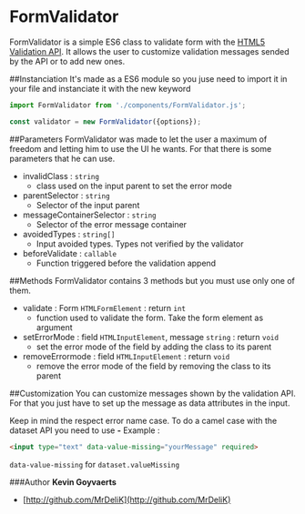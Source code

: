 # FormValidator
FormValidator is a simple ES6 class to validate form with the [HTML5 Validation API](https://developer.mozilla.org/en-US/docs/Web/Guide/HTML/HTML5/Constraint_validation). It allows the user to customize validation messages sended by the API or to add new ones.

##Instanciation
It's made as a ES6 module so you juse need to import it in your file and instanciate it with the new keyword

```javascript
import FormValidator from './components/FormValidator.js';

const validator = new FormValidator({options});
```

##Parameters
FormValidator was made to let the user a maximum of freedom and letting him to use the UI he wants. For that there is some parameters that he can use.
* invalidClass : `string` 
    * class used on the input parent to set the error mode
* parentSelector : `string`
    * Selector of the input parent
* messageContainerSelector : `string`
    * Selector of the error message container
* avoidedTypes : `string[]`
    * Input avoided types. Types not verified by the validator
* beforeValidate : `callable`
    * Function triggered before the validation append
    
##Methods
FormValidator contains 3 methods but you must use only one of them.
* validate : Form `HTMLFormElement` : return `int`
    * function used to validate the form. Take the form element as argument
* setErrorMode : field `HTMLInputElement`, message `string` : return `void`
    * set the error mode of the field by adding the class to its parent
* removeErrormode : field `HTMLInputElement` : return `void`
    * remove the error mode of the field by removing the class to its parent

##Customization
You can customize messages shown by the validation API. For that you just have to set up the message as data attributes in the input.

Keep in mind the respect error name case. To do a camel case with the dataset API you need to use **-**
Example :
```HTML
<input type="text" data-value-missing="yourMessage" required>
```
`data-value-missing` for `dataset.valueMissing`


###Author
**Kevin Goyvaerts**
+ [http://github.com/MrDeliK](http://github.com/MrDeliK)